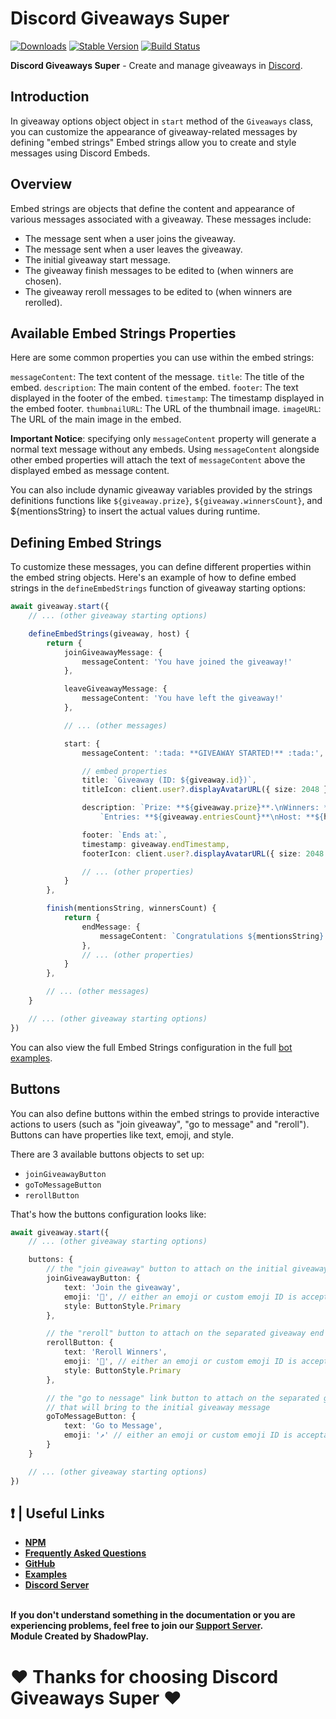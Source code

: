 # Discord Giveaways Super

[![Downloads](https://img.shields.io/npm/dt/discord-giveaways-super?style=for-the-badge)](https://www.npmjs.com/package/discord-giveaways-super)
[![Stable Version](https://img.shields.io/npm/v/discord-giveaways-super?style=for-the-badge)](https://www.npmjs.com/package/discord-giveaways-super)
[![Build Status](https://github.com/shadowplay1/discord-economy-super/workflows/build/badge.svg)](https://www.npmjs.com/package/discord-giveaways-super)

<b>Discord Giveaways Super</b> - Create and manage giveaways in [Discord](https://old.discordjs.dev/#/).

## Introduction

In giveaway options object object in `start` method of the `Giveaways` class, you can customize the appearance of giveaway-related messages by defining "embed strings" Embed strings allow you to create and style messages using Discord Embeds.

## Overview

Embed strings are objects that define the content and appearance of various messages associated with a giveaway. These messages include:

- The message sent when a user joins the giveaway.
- The message sent when a user leaves the giveaway.
- The initial giveaway start message.
- The giveaway finish messages to be edited to (when winners are chosen).
- The giveaway reroll messages to be edited to (when winners are rerolled).

## Available Embed Strings Properties
Here are some common properties you can use within the embed strings:

`messageContent`: The text content of the message.
`title`: The title of the embed.
`description`: The main content of the embed.
`footer`: The text displayed in the footer of the embed.
`timestamp`: The timestamp displayed in the embed footer.
`thumbnailURL`: The URL of the thumbnail image.
`imageURL`: The URL of the main image in the embed.

**Important Notice**: specifying only `messageContent` property will generate a normal text message without any embeds. Using `messageContent` alongside other embed properties will attach the text of `messageContent` above the displayed embed as message content.

You can also include dynamic giveaway variables provided by the strings definitions functions like `${giveaway.prize}`, `${giveaway.winnersCount}`, and ${mentionsString} to insert the actual values during runtime.

## Defining Embed Strings

To customize these messages, you can define different properties within the embed string objects. Here's an example of how to define embed strings in the `defineEmbedStrings` function of giveaway starting options:

```ts
await giveaway.start({
	// ... (other giveaway starting options)

	defineEmbedStrings(giveaway, host) {
	    return {
	        joinGiveawayMessage: {
	            messageContent: 'You have joined the giveaway!'
	        },

			leaveGiveawayMessage: {
	            messageContent: 'You have left the giveaway!'
	        },

	        // ... (other messages)

	        start: {
	            messageContent: ':tada: **GIVEAWAY STARTED!** :tada:',

	            // embed properties
	            title: `Giveaway (ID: ${giveaway.id})`,
	            titleIcon: client.user?.displayAvatarURL({ size: 2048 }),

	            description: `Prize: **${giveaway.prize}**.\nWinners: **${giveaway.winnersCount}**\n` +
	                `Entries: **${giveaway.entriesCount}**\nHost: **${host.username}**\nEnds at: <t:${giveaway.endTimestamp}:R>`,

	            footer: `Ends at:`,
	            timestamp: giveaway.endTimestamp,
	            footerIcon: client.user?.displayAvatarURL({ size: 2048 })

	        	// ... (other properties)
	        }
	    },

	    finish(mentionsString, winnersCount) {
	        return {
	            endMessage: {
	                messageContent: `Congratulations ${mentionsString} on winning!`
	            },
	            // ... (other properties)
	        }
	    },

	    // ... (other messages)
	}

	// ... (other giveaway starting options)
})
```

You can also view the full Embed Strings configuration in the full [bot examples](https://github.com/shadowplay1/discord-giveaways-super/tree/main/examples).

## Buttons
You can also define buttons within the embed strings to provide interactive actions to users (such as "join giveaway", "go to message" and "reroll"). Buttons can have properties like text, emoji, and style.

There are 3 available buttons objects to set up:
- `joinGiveawayButton`
- `goToMessageButton`
- `rerollButton`

That's how the buttons configuration looks like:

```ts
await giveaway.start({
	// ... (other giveaway starting options)

	buttons: {
		// the "join giveaway" button to attach on the initial giveaway message
        joinGiveawayButton: {
            text: 'Join the giveaway',
            emoji: '🎉', // either an emoji or custom emoji ID is acceptable
            style: ButtonStyle.Primary
        },

        // the "reroll" button to attach on the separated giveaway end message
        rerollButton: {
            text: 'Reroll Winners',
            emoji: '🔁', // either an emoji or custom emoji ID is acceptable
            style: ButtonStyle.Primary
        },

        // the "go to nessage" link button to attach on the separated giveaway end message
        // that will bring to the initial giveaway message
        goToMessageButton: {
            text: 'Go to Message',
            emoji: '↗️' // either an emoji or custom emoji ID is acceptable
        }
	}

	// ... (other giveaway starting options)
})

```

## ❗ | Useful Links
<ul>
<li><b><a href = "https://www.npmjs.com/package/discord-giveaways-super">NPM</a></b></li>
<li><b><a href = "https://dgs-docs.js.org/#/docs/main/1.0.0/general/faq">Frequently Asked Questions</a></b></li>
<li><b><a href = "https://github.com/shadowplay1/discord-giveaways-super">GitHub</a></b></li>
<li><b><a href = "https://github.com/shadowplay1/discord-giveaways-super/tree/main/examples">Examples</a></b></li>
<li><b><a href = "https://discord.gg/4pWKq8vUnb">Discord Server</a></b></li>
</ul>
<br>
<b>If you don't understand something in the documentation or you are experiencing problems, feel free to join our <a href = "https://discord.gg/4pWKq8vUnb">Support Server</a>.</b>
<br>
<b>Module Created by ShadowPlay.</b>

# ❤️ Thanks for choosing Discord Giveaways Super ❤️
